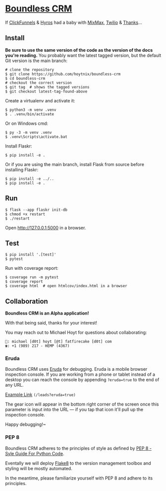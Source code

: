 [Boundless CRM](https://zerg.casino)
====================================

If [ClickFunnels](https://clickfunnel.com) & [Hyros](https://hyros.com) had a baby with [MixMax](http://mixmax.com), [Twilio](https://twilio.com) & [Thanks](https://thanks.io)...


Install
-------

**Be sure to use the same version of the code as the version of the docs
you're reading.** You probably want the latest tagged version, but the
default Git version is the main branch:

    # clone the repository
    $ git clone https://github.com/hoytnix/boundless-crm
    $ cd boundless-crm
    # checkout the correct version
    $ git tag  # shows the tagged versions
    $ git checkout latest-tag-found-above

Create a virtualenv and activate it:

    $ python3 -m venv .venv
    $ . .venv/bin/activate

Or on Windows cmd:

    $ py -3 -m venv .venv
    $ .venv\Scripts\activate.bat

Install Flaskr:

    $ pip install -e .

Or if you are using the main branch, install Flask from source before
installing Flaskr:

    $ pip install -e ../..
    $ pip install -e .


Run
---

    $ flask --app flaskr init-db
    $ chmod +x restart
    $ ./restart

Open http://127.0.0.1:5000 in a browser.


Test
----

    $ pip install '.[test]'
    $ pytest

Run with coverage report:

    $ coverage run -m pytest
    $ coverage report
    $ coverage html  # open htmlcov/index.html in a browser


Collaboration
-------------

**Boundless CRM is an Alpha application!**

With that being said, thanks for your interest!

You may reach out to Michael Hoyt for questions about collaborating:

    📧: michael [d0t] hoyt [@t] fatfirecake [d0t] com
    ☎: +1 (989) 217 - HEMP (4367)

### Eruda

Boundless CRM uses [Eruda](https://eruda.liriliri.io/) for debugging. Eruda
is a mobile browser inspection console. If you are working from a phone
or tablet instead of a desktop you can reach the console by appending
`?eruda=true` to the end of any URL.

[Example Link](https://zerg.casino/leads?eruda=true) `(/leads?eruda=true)`

The gear icon will appear in the bottom right corner of the screen once
this parameter is input into the URL — if you tap that icon it'll pull
up the inspection console.

Happy debugging!~

### PEP 8

Boundless CRM adheres to the principles of style as defined by 
[PEP 8 - Syle Guide For Python Code](https://peps.python.org/pep-0008/).

Eventally we will deploy [Flake8](https://flake8.pycqa.org/en/latest/) to
the version management toolbox and styling will be mostly automated.

In the meantime, please familiarize yourself with PEP 8 and adhere to its
principles.
